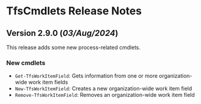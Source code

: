 # TfsCmdlets Release Notes

## Version 2.9.0 (_03/Aug/2024_)

This release adds some new process-related cmdlets.

### New cmdlets

- `Get-TfsWorkItemField`: Gets information from one or more organization-wide work item fields
- `New-TfsWorkItemField`: Creates a new organization-wide work item field
- `Remove-TfsWorkItemField`: Removes an organization-wide work item field
